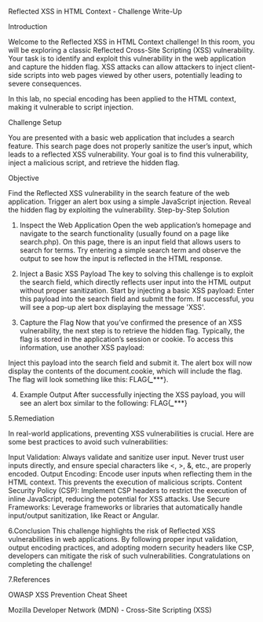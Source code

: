 Reflected XSS in HTML Context - Challenge Write-Up

Introduction

Welcome to the Reflected XSS in HTML Context challenge! In this room, you will be exploring a classic Reflected Cross-Site Scripting (XSS) vulnerability. Your task is to identify and exploit this vulnerability in the web application and capture the hidden flag. XSS attacks can allow attackers to inject client-side scripts into web pages viewed by other users, potentially leading to severe consequences.

In this lab, no special encoding has been applied to the HTML context, making it vulnerable to script injection.

Challenge Setup

You are presented with a basic web application that includes a search feature. This search page does not properly sanitize the user’s input, which leads to a reflected XSS vulnerability. Your goal is to find this vulnerability, inject a malicious script, and retrieve the hidden flag.

Objective

Find the Reflected XSS vulnerability in the search feature of the web application.
Trigger an alert box using a simple JavaScript injection.
Reveal the hidden flag by exploiting the vulnerability.
Step-by-Step Solution

1. Inspect the Web Application
Open the web application’s homepage and navigate to the search functionality (usually found on a page like search.php).
On this page, there is an input field that allows users to search for terms.
Try entering a simple search term and observe the output to see how the input is reflected in the HTML response.

2. Inject a Basic XSS Payload
The key to solving this challenge is to exploit the search field, which directly reflects user input into the HTML output without proper sanitization.
Start by injecting a basic XSS payload:
                   <script>alert('XSS')</script>
Enter this payload into the search field and submit the form.
If successful, you will see a pop-up alert box displaying the message 'XSS'.

3. Capture the Flag
Now that you’ve confirmed the presence of an XSS vulnerability, the next step is to retrieve the hidden flag.
Typically, the flag is stored in the application’s session or cookie. To access this information, use another XSS payload:
      <script>alert(document.cookie)</script>
Inject this payload into the search field and submit it.
The alert box will now display the contents of the document.cookie, which will include the flag.
The flag will look something like this: FLAG{***_******}.

4. Example Output
After successfully injecting the XSS payload, you will see an alert box similar to the following:
    FLAG{***_******}
   
5.Remediation

In real-world applications, preventing XSS vulnerabilities is crucial. Here are some best practices to avoid such vulnerabilities:

Input Validation: Always validate and sanitize user input. Never trust user inputs directly, and ensure special characters like <, >, &, etc., are properly encoded.
Output Encoding: Encode user inputs when reflecting them in the HTML context. This prevents the execution of malicious scripts.
Content Security Policy (CSP): Implement CSP headers to restrict the execution of inline JavaScript, reducing the potential for XSS attacks.
Use Secure Frameworks: Leverage frameworks or libraries that automatically handle input/output sanitization, like React or Angular.

6.Conclusion
This challenge highlights the risk of Reflected XSS vulnerabilities in web applications. By following proper input validation, output encoding practices, and adopting modern security headers like CSP, developers can mitigate the risk of such vulnerabilities. Congratulations on completing the challenge!

7.References

 OWASP XSS Prevention Cheat Sheet

 Mozilla Developer Network (MDN) - Cross-Site Scripting (XSS)




